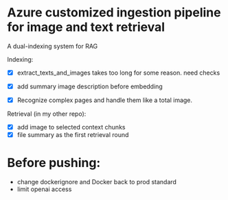 # Azure customized ingestion pipeline for image and text retrieval

A dual-indexing system for RAG

Indexing:
- [x] extract_texts_and_images takes too long for some reason. need checks
- [x] add summary image description before embedding
- [x] Recognize complex pages and handle them like a total image.


Retrieval (in my other repo):
- [x] add image to selected context chunks
- [x] file summary as the first retrieval round

# Before pushing:

- change dockerignore and Docker back to prod standard
- limit openai access
